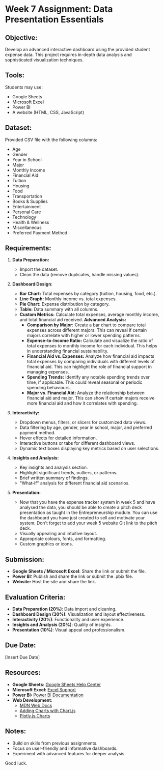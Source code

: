 # Week 7 Assignment: Data Presentation Essentials

## Objective:
Develop an advanced interactive dashboard using the provided student expense data. This project requires in-depth data analysis and sophisticated visualization techniques.

## Tools:
Students may use:
- Google Sheets
- Microsoft Excel
- Power BI
- A website (HTML, CSS, JavaScript)

## Dataset:
Provided CSV file with the following columns:
- Age
- Gender
- Year in School
- Major
- Monthly Income
- Financial Aid
- Tuition
- Housing
- Food
- Transportation
- Books & Supplies
- Entertainment
- Personal Care
- Technology
- Health & Wellness
- Miscellaneous
- Preferred Payment Method

## Requirements:

1. **Data Preparation:**
   - Import the dataset.
   - Clean the data (remove duplicates, handle missing values).

2. **Dashboard Design:**
   - **Bar Chart:** Total expenses by category (tuition, housing, food, etc.).
   - **Line Graph:** Monthly income vs. total expenses.
   - **Pie Chart:** Expense distribution by category.
   - **Table:** Data summary with all columns.
   - **Custom Metrics:** Calculate total expenses, average monthly income, and total financial aid received.
   **Advanced Analysis:**
     - **Comparison by Major:** Create a bar chart to compare total expenses across different majors. This can reveal if certain majors correlate with higher or lower spending patterns.
     - **Expense-to-Income Ratio:** Calculate and visualize the ratio of total expenses to monthly income for each individual. This helps in understanding financial sustainability.
     - **Financial Aid vs. Expenses:** Analyze how financial aid impacts total expenses by comparing individuals with different levels of financial aid. This can highlight the role of financial support in managing expenses.
     - **Spending Trends:** Identify any notable spending trends over time, if applicable. This could reveal seasonal or periodic spending behaviours.
     - **Major vs. Financial Aid:** Analyze the relationship between financial aid and major. This can show if certain majors receive more financial aid and how it correlates with spending.


3. **Interactivity:**
   - Dropdown menus, filters, or slicers for customized data views.
   - Data filtering by age, gender, year in school, major, and preferred payment method.
   - Hover effects for detailed information.
   - Interactive buttons or tabs for different dashboard views.
   - Dynamic text boxes displaying key metrics based on user selections.

4. **Insights and Analysis:**
   - Key insights and analysis section.
   - Highlight significant trends, outliers, or patterns.
   - Brief written summary of findings.
   - "What-If" analysis for different financial aid scenarios.

5. **Presentation:**
   - Now that you have the expense tracker system in week 5 and have analysed the data, you should be able to create a pitch deck presentation as taught in the Entrepreneurship module. You can use the dashboard you have just created to sell and motivate your system. Don't forget to add your week 5 website Git link to the pitch deck. 
   - Visually appealing and intuitive layout.
   - Appropriate colours, fonts, and formatting.
   - Custom graphics or icons.

## Submission:
- **Google Sheets / Microsoft Excel:** Share the link or submit the file.
- **Power BI:** Publish and share the link or submit the .pbix file.
- **Website:** Host the site and share the link.

## Evaluation Criteria:
- **Data Preparation (20%)**: Data import and cleaning.
- **Dashboard Design (30%)**: Visualization and layout effectiveness.
- **Interactivity (20%)**: Functionality and user experience.
- **Insights and Analysis (20%)**: Quality of insights.
- **Presentation (10%)**: Visual appeal and professionalism.

## Due Date:
[Insert Due Date]

## Resources:
- **Google Sheets:** [Google Sheets Help Center](https://support.google.com/docs/topic/9054605)
- **Microsoft Excel:** [Excel Support](https://support.microsoft.com/en-us/excel)
- **Power BI:** [Power BI Documentation](https://docs.microsoft.com/en-us/power-bi/)
- **Web Development:** 
  - [MDN Web Docs](https://developer.mozilla.org/en-US/docs/Web)
  - [Adding Charts with Chart.js](https://www.chartjs.org/docs/latest/)
  - [Plotly.js Charts](https://plotly.com/javascript/)

## Notes:
- Build on skills from previous assignments.
- Focus on user-friendly and informative dashboards.
- Experiment with advanced features for deeper analysis.

Good luck.
